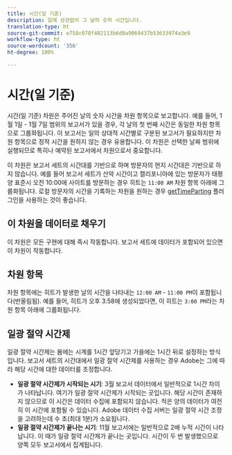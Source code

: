 ```yaml
---
title: 시간(일 기준)
description: 일에 상관없이 그 날의 숫자 시간입니다.
translation-type: ht
source-git-commit: e758c070f402113b6d8a9069437b53633974a3e9
workflow-type: ht
source-wordcount: '356'
ht-degree: 100%

---
```



# 시간(일 기준)

시간(일 기준) 차원은 주어진 날의 숫자 시간을 차원 항목으로 보고합니다. 예를 들어, 1월 1일 - 1월 7일 범위의 보고서가 있을 경우, 각 날의 첫 번째 시간은 동일한 차원 항목으로 그룹화됩니다. 이 보고서는 일의 상대적 시간별로 구분된 보고서가 필요하지만 차원 항목으로 정적 시간을 원하지 않는 경우 유용합니다. 이 차원은 선택한 날짜 범위에 실행되므로 특히나 예약된 보고서에서 차원으로서 중요합니다.

이 차원은 보고서 세트의 시간대를 기반으로 하며 방문자의 현지 시간대은 기반으로 하지 않습니다. 예를 들어 보고서 세트가 산악 시간이고 캘리포니아에 있는 방문자가 태평양 표준시 오전 10:00에 사이트를 방문하는 경우 히트는 `11:00 AM` 차원 항목 아래에 그룹화됩니다. 로컬 방문자의 시간을 기록하는 차원을 원하는 경우 [getTimeParting](/help/implement/vars/plugins/gettimeparting.md) 플러그인을 사용하는 것이 좋습니다.

## 이 차원을 데이터로 채우기

이 차원은 모든 구현에 대해 즉시 작동합니다. 보고서 세트에 데이터가 포함되어 있으면 이 차원이 작동합니다.

## 차원 항목

차원 항목에는 히트가 발생한 날의 시간을 나타내는 `12:00 AM` - `11:00 PM`이 포함됩니다(반올림됨). 예를 들어, 히트가 오후 3:58에 생성되었다면, 이 히트는 `3:00 PM`라는 차원 항목 아래에 그룹화됩니다.

## 일광 절약 시간제

일광 절약 시간제는 봄에는 시계를 1시간 앞당기고 가을에는 1시간 뒤로 설정하는 방식입니다. 보고서 세트의 시간대에서 일광 절약 시간제를 사용하는 경우 Adobe는 그에 따라 해당 시간에 대한 데이터를 조정합니다.

* **일광 절약 시간제가 시작되는 시기**: 3월 보고서 데이터에서 일반적으로 1시간 차이가 나타납니다. 여기가 일광 절약 시간제가 시작되는 곳입니다. 해당 시간이 존재하지 않으므로 이 시간은 데이터 수집에 포함되지 않습니다. 적은 양의 데이터가 여전히 이 시간에 포함될 수 있습니다. Adobe 데이터 수집 서버는 일광 절약 시간 조정을 고려하는데 수 초(최대 1분)가 소요됩니다.
* **일광 절약 시간제가 끝나는 시기**: 11월 보고서에는 일반적으로 2배 누적 시간이 나타납니다. 이 때가 일광 절약 시간제가 끝나는 곳입니다. 시간이 두 번 발생했으므로 양쪽 모두 보고서에서 집계됩니다.
